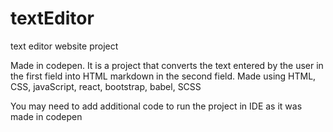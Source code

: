 # textEditor
text editor website project

Made in codepen. It is a project that converts the text entered by the user in the first field into HTML markdown in the second field.
Made using HTML, CSS, javaScript, react, bootstrap, babel, SCSS

You may need to add additional code to run the project in IDE as it was made in codepen

